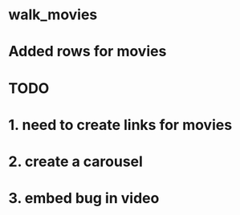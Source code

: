 # walk_movies
# Added rows for movies
# TODO
# 1. need to create links for movies 
# 2. create a carousel
# 3. embed bug in video
